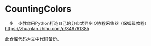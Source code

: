 # CountingColors

一步一步教你用Python打造自己的分布式异步IO协程采集器（保姆级教程）
https://zhuanlan.zhihu.com/p/349761385

此仓库代码为文中代码备份。

